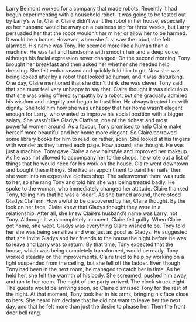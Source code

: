 Larry Belmont worked for a company that made robots. Recently it had begun experimenting with a household robot. It was going to be tested out by Larry’s wife, Claire.
Claire didn’t want the robot in her house, especially as her husband would be away on a business trip for three weeks, but Larry persuaded her that the robot wouldn’t har m her or allow her to be harmed. It would be a bonus. However, when she first saw the robot, she felt alarmed. His name was Tony. He seemed more like a human than a machine. He was tall and handsome with smooth hair and a deep voice, although his facial expression never changed.
On the second morning, Tony brought her breakfast and then asked her whether she needed help dressing. She felt embarrassed and quickly told him to go. Now she was being looked after by a robot that looked so human, and it was disturbing.
One day, Claire mentioned that she didn’t think she was clever. Tony said that she must feel very unhappy to say that. Claire thought it was ridiculous that she was being offered sympathy by a robot, but she gradually admired his wisdom and integrity and began to trust him. He always treated her with dignity. She told him how she was unhappy that her home wasn’t elegant enough for Larry, who wanted to improve his social position with a bigger salary. She wasn’t like Gladys Claffern, one of the richest and most powerful women around.
As a favour, Tony promised to help Claire make herself more beautiful and her home more elegant. So Claire borrowed some library books for him to read, or rather, scan. She looked at his fingers with wonder as they turned each page. How absurd, she thought. He was just a machine.
Tony gave Claire a new hairstyle and improved her makeup. As he was not allowed to accompany her to the shops, he wrote out a list of things that he would need for his work on the house. Claire went downtown and bought these things. She had an appointment to paint her nails, then she went into an expensive clothes shop. The saleswoman there was rude to her, so she rang Tony and told him she was being treated badly. He spoke to the woman, who immediately changed her attitude. Claire thanked Tony, telling him that he was a “dear”. As she turned around, there stood Gladys Claffern. How awful to be discovered by her, Claire thought. By the look on her face, Claire knew that Gladys thought they were in a relationship. After all, she knew Claire’s husband’s name was Larry, not Tony. Although it was completely innocent, Claire felt guilty.
When Claire got home, she wept. Gladys was everything Claire wished to be. Tony told her she was being sensitive and was just as good as Gladys. He suggested that she invite Gladys and her friends to the house the night before he was to leave and Larry was to return. By that time, Tony expected that the house, which was being completely transformed, would be ready.
Tony worked steadily on the improvements. Claire tried to help by working on a light suspended from the ceiling, but she fell off the ladder. Even though Tony had been in the next room, he managed to catch her in time. As he held her, she felt the warmth of his body. She screamed, pushed him away, and ran to her room.
The night of the party arrived. The clock struck eight. The guests would be arriving soon, so Claire dismissed Tony for the rest of the night. At that moment, Tony took her in his arms, bringing his face close to hers. She heard him declare that he did not want to leave her the next day, and that he felt more than just the desire to please her. Then the front door bell rang.